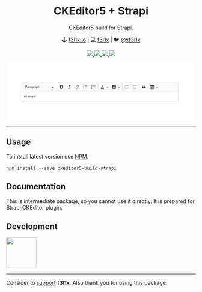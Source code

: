 <h1 align=center>CKEditor5 + Strapi</h1>

<p align=center>
  CKEditor5 build for Strapi.
</p>

<p align=center>
🕹 <a href="https://f3l1x.io">f3l1x.io</a> | 💻 <a href="https://github.com/f3l1x">f3l1x</a> | 🐦 <a href="https://twitter.com/xf3l1x">@xf3l1x</a>
</p>

<p align=center>
    <a href="https://github.com/f00b4r/ckeditor5-build-strapi/actions">
        <img src="https://badgen.net/github/checks/f00b4r/ckeditor5-build-strapi">
    </a>
    <a href="https://www.npmjs.com/package/ckeditor5-build-strapi">
        <img src="https://badgen.net/npm/v/ckeditor5-build-strapi">
    </a>
    <a href="https://www.npmjs.com/package/ckeditor5-build-strapi">
        <img src="https://badgen.net/npm/dt/ckeditor5-build-strapi">
    </a>
    <a href="/LICENSE">
        <img src="https://badgen.net/github/license/f00b4r/ckeditor5-build-strapi">
    </a>
</p>

![](/docs/screenshot.png)

-----

## Usage

To install latest version use [NPM](https://npmjs.com).

```
npm install --save ckeditor5-build-strapi
```

## Documentation

This is intermediate package, so you cannot use it directly. It is prepared for Strapi CKEditor plugin.

## Development

<a href="https://github.com/f3l1x">
    <img width="80" height="80" src="https://avatars2.githubusercontent.com/u/538058?v=3&s=80">
</a>

-----

Consider to [support](https://github.com/sponsors/f3l1x) **f3l1x**. Also thank you for using this package.
